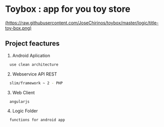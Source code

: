 # Toybox : app for you toy store

[(https://raw.githubusercontent.com/JoseChirinos/toybox/master/logic/title-toy-box.png)](https://raw.githubusercontent.com/JoseChirinos/toybox/master/logic/title-toy-box.png)

## Project feactures

  1. Android Aplication
  ```sh
    use clean architecture
  ```
  2. Webservice API REST
  ```sh
    slim/framework ~ 2 - PHP
  ```
  3. Web Client
  ```sh
    angularjs
  ```
  4. Logic Folder
  ```sh
    functions for android app
  ```